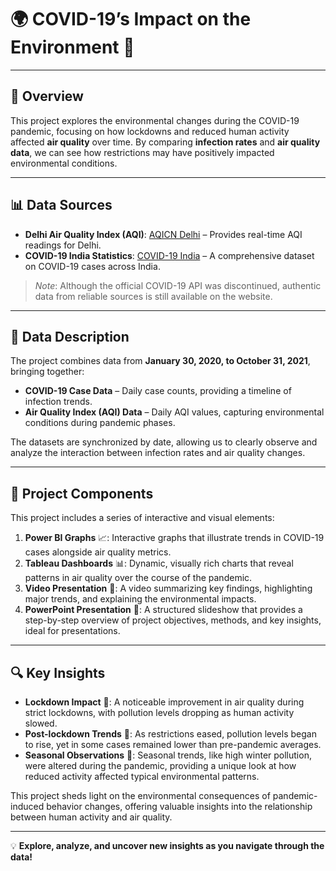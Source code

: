 # 🌍 COVID-19’s Impact on the Environment 🌿

---

## 📝 **Overview**

This project explores the environmental changes during the COVID-19 pandemic, focusing on how lockdowns and reduced human activity affected **air quality** over time. By comparing **infection rates** and **air quality data**, we can see how restrictions may have positively impacted environmental conditions.

---

## 📊 **Data Sources**

- **Delhi Air Quality Index (AQI)**: [AQICN Delhi](https://aqicn.org/city/delhi) – Provides real-time AQI readings for Delhi.
- **COVID-19 India Statistics**: [COVID-19 India](https://data.covid19india.org/) – A comprehensive dataset on COVID-19 cases across India.

> *Note*: Although the official COVID-19 API was discontinued, authentic data from reliable sources is still available on the website.

---

## 📅 **Data Description**

The project combines data from **January 30, 2020, to October 31, 2021**, bringing together:

- **COVID-19 Case Data** – Daily case counts, providing a timeline of infection trends.
- **Air Quality Index (AQI) Data** – Daily AQI values, capturing environmental conditions during pandemic phases.

The datasets are synchronized by date, allowing us to clearly observe and analyze the interaction between infection rates and air quality changes.

---

## 🎨 **Project Components**

This project includes a series of interactive and visual elements:

1. **Power BI Graphs** 📈: Interactive graphs that illustrate trends in COVID-19 cases alongside air quality metrics.
2. **Tableau Dashboards** 📊: Dynamic, visually rich charts that reveal patterns in air quality over the course of the pandemic.
3. **Video Presentation** 🎥: A video summarizing key findings, highlighting major trends, and explaining the environmental impacts.
4. **PowerPoint Presentation** 💼: A structured slideshow that provides a step-by-step overview of project objectives, methods, and key insights, ideal for presentations.

---

## 🔍 **Key Insights**

- **Lockdown Impact** 🚫: A noticeable improvement in air quality during strict lockdowns, with pollution levels dropping as human activity slowed.
- **Post-lockdown Trends** 🔄: As restrictions eased, pollution levels began to rise, yet in some cases remained lower than pre-pandemic averages.
- **Seasonal Observations** 🍃: Seasonal trends, like high winter pollution, were altered during the pandemic, providing a unique look at how reduced activity affected typical environmental patterns.

This project sheds light on the environmental consequences of pandemic-induced behavior changes, offering valuable insights into the relationship between human activity and air quality.

--- 

💡 **Explore, analyze, and uncover new insights as you navigate through the data!**
